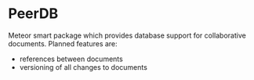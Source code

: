 PeerDB
======

Meteor smart package which provides database support for collaborative documents. Planned features are:
 * references between documents
 * versioning of all changes to documents

